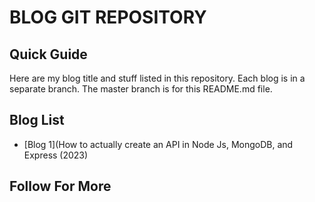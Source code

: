 # BLOG GIT REPOSITORY

## Quick Guide

Here are my blog title and stuff listed in this repository.
Each blog is in a separate branch.
The master branch is for this README.md file.

## Blog List

-   [Blog 1](How to actually create an API in Node Js, MongoDB, and Express (2023)

## Follow For More
